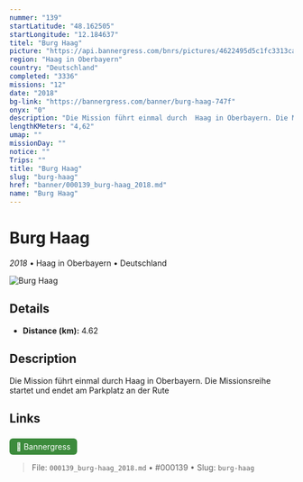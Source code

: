```yaml
---
nummer: "139"
startLatitude: "48.162505"
startLongitude: "12.184637"
titel: "Burg Haag"
picture: "https://api.bannergress.com/bnrs/pictures/4622495d5c1fc3313ca260419415bd18"
region: "Haag in Oberbayern"
country: "Deutschland"
completed: "3336"
missions: "12"
date: "2018"
bg-link: "https://bannergress.com/banner/burg-haag-747f"
onyx: "0"
description: "Die Mission führt einmal durch  Haag in Oberbayern. Die Missionsreihe startet und endet am Parkplatz an der Rute"
lengthKMeters: "4,62"
umap: ""
missionDay: ""
notice: ""
Trips: ""
title: "Burg Haag"
slug: "burg-haag"
href: "banner/000139_burg-haag_2018.md"
name: "Burg Haag"
---
```

# Burg Haag

*2018* • Haag in Oberbayern • Deutschland

![Burg Haag](https://api.bannergress.com/bnrs/pictures/4622495d5c1fc3313ca260419415bd18)



## Details
- **Distance (km):** 4.62






## Description
Die Mission führt einmal durch  Haag in Oberbayern. Die Missionsreihe startet und endet am Parkplatz an der Rute



## Links
<a href="https://bannergress.com/banner/burg-haag-747f" style="display:inline-block;margin:6px 8px 0 0;padding:6px 12px;background:#3c8b3c;color:#fff;text-decoration:none;border-radius:6px;">🔗 Bannergress</a>




> File: `000139_burg-haag_2018.md` • #000139 • Slug: `burg-haag`
